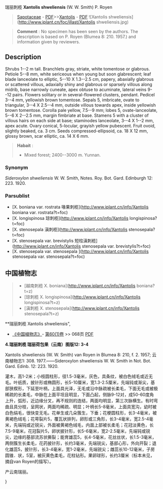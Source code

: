 瑞丽刺榄 **Xantolis shweliensis** (W. W. Smith) P. Royen

> [Sapotaceae](http://www.iplant.cn/info/Sapotaceae?t=foc) - [PDF](http://www.iplant.cn/foc/pdf/Sapotaceae.pdf)>>[Xantolis](http://www.iplant.cn/info/Xantolis?t=foc) - [PDF](http://www.iplant.cn/foc/pdf/Xantolis.pdf)
![Xantolis shweliensis](http://www.iplant.cn/foc/illast/Xantolis shweliensis.jpg)


> **Comment** : 
> No specimen has been seen by the authors. The description is based on P. Royen (Blumea 8: 210. 1957.) and information given by reviewers.

## Description

Shrubs 1--2 m tall. Branchlets gray, striate, white tomentose or glabrous. Petiole 5--8 mm, white sericeous when young but soon glabrescent; leaf blade lanceolate to elliptic, 5--10 X 1.3--2.5 cm, papery, abaxially glabrous or scattered villous, adaxially shiny and glabrous or sparsely villous along midrib, base narrowly cuneate, apex obtuse to acuminate, lateral veins 9--12 pairs. Flowers solitary or in several-flowered clusters, pendant. Pedicel 3--4 mm, yellowish brown tomentose. Sepals 5, imbricate, ovate to triangular, 3--4 X 2.5--4 mm, outside villous towards apex, inside yellowish brown tomentose. Corolla pale yellow, 7.5--9 mm; lobes 5, ovate-lanceolate, 5--6 X 2--2.5 mm, margin fimbriate at base. Stamens 5 with a cluster of villous hairs on each side at base; staminodes lanceolate, 3--4 X 1--2 mm, apex acute. Ovary conical, 5-locular, grayish yellow pubescent. Fruit ovoid, slightly beaked, ca. 3 cm. Seeds compressed-ellipsoid, ca. 18 X 12 mm, glossy brown, scar elliptic, ca. 14 X 6 mm.


> **Habait** : 
>* Mixed forest; 2400--3000 m. Yunnan.

### Synonym
*Sideroxylon shweliensis* W. W. Smith, Notes. Roy. Bot. Gard. Edinburgh 12: 223. 1920.



### Parsublist

* [X.  boniana var. rostrata  喙果刺榄](http://www.iplant.cn/info/Xantolis boniana var. rostrata?t=foc)
* [X.  longispinosa  琼刺榄](http://www.iplant.cn/info/Xantolis longispinosa?t=foc)
* [X.  stenosepala  滇刺榄](http://www.iplant.cn/info/Xantolis stenosepala?t=foc)
* [X.  stenosepala var. brevistylis  短柱滇刺榄](http://www.iplant.cn/info/Xantolis stenosepala var. brevistylis?t=foc)
* [X.  stenosepala var. stenosepala  ](http://www.iplant.cn/info/Xantolis stenosepala var. stenosepala?t=foc)

## 中国植物志

> * [越南刺榄  X.  boniana](http://www.iplant.cn/info/Xantolis boniana?t=z)
> * [琼刺榄  X.  longispinosa](http://www.iplant.cn/info/Xantolis longispinosa?t=z)
> * [滇刺榄  X.  stenosepala](http://www.iplant.cn/info/Xantolis stenosepala?t=z)


**瑞丽刺榄 Xantolis shweliensis",



* [《中国植物志》](http://www.iplant.cn/frps)- [第60(1)卷](http://www.iplant.cn/frps/vol/60(1)) >> 068页 [PDF](http://www.iplant.cn/frps/pdf/60(1)/068.PDF)


**4.瑞丽刺榄 瑞丽荷包果（云南）图版12: 3-4**

Xantolis shweliensis (W. W. Smith) van Royen in Blumea 8: 210, f. 2. 1957; 云南植物志1: 308. 1977.——Sideroxylon shweliensis W. W. Smith in Not. Bot. Gard. Edinb. 12: 223. 1920.

灌木，高1-2米；小枝圆柱形，径1.5-3毫米，灰色，具条纹，被白色绒毛或近无毛。叶纸质，披针形或椭圆形，长5-10厘米，宽1.3-2.5厘米，先端钝或渐尖，基部狭楔形，下延至叶柄，上面具光泽，无毛或沿中脉疏被长柔毛，下面无毛或被极稀疏的长柔毛，中脉在上面平坦且明显，下面凸起，侧脉9-12对，成50-60度角上升，弧形，近边缘分叉，再不规则的连结，两面均明显，第三次脉横生。有时弯曲且具分枝，呈网状，两面均稀疏、明显；叶柄长5-8毫米，上面具宽沟，幼时被白色绢毛，很快变无毛。花单生或几朵簇生，下垂；花梗圆柱形，长3-4毫米，被黄褐色绒毛；花萼裂片5，覆瓦状排列，卵形或三角形，长3-4毫米，宽2.5-4毫米，先端钝或近锐尖，外面被黄褐色绒毛，内面上部被长柔毛；花冠淡黄色，长7.5-9毫米，花冠裂片5，卵状披针形，长5-6毫米，宽2-2.5毫米，先端钝或锐尖，边缘的基部流苏状撕裂；能育雄蕊5，长4-5毫米，花丝丝状，长1.5-3毫米，两侧簇生长柔毛，花药披针形，长约3毫米，先端锐尖，基部心形，外向开裂；退化雄蕊5，披针形，长3-4毫米，宽1-2毫米，先端锐尖；雌蕊长10-12毫米，子房圆锥．状，5室，被灰黄色柔毛，花柱钻形。果卵球形，长约3厘米（标本未见，摘自van Royen的描写）。

产云南瑞丽。



}